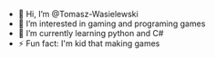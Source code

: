 - 👋 Hi, I’m @Tomasz-Wasielewski
- 👀 I’m interested in gaming and programing games
- 🌱 I’m currently learning python and C# 
- ⚡ Fun fact: I'm kid that making games

<!---
Tomasz-Wasielewski/Tomasz-Wasielewski is a ✨ special ✨ repository because its `README.md` (this file) appears on your GitHub profile.
You can click the Preview link to take a look at your changes.
--->
